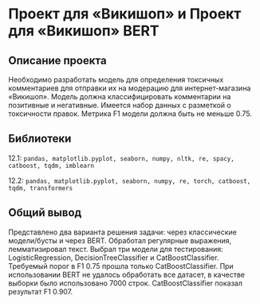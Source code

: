 # Проект для «Викишоп» и Проект для «Викишоп» BERT

## Описание проекта
Необходимо разработать модель для определения токсичных комментариев для отправки их на модерацию для интернет-магазина «Викишоп». Модель должна классифицировать комментарии на позитивные и негативные. Имеется набор данных с разметкой о токсичности правок.
Метрика F1 модели должна быть не меньше 0.75.
## Библиотеки
12.1: `pandas, matplotlib.pyplot, seaborn, numpy, nltk, re, spacy, catboost, tqdm, imblearn`

12.2: `pandas, matplotlib.pyplot, seaborn, numpy, re, torch, catboost, tqdm, transformers`

## Общий вывод
Представлено два варианта решения задачи: через классические модели/бусты и через BERT. Обработал регулярные выражения, лемматизировал текст. Выбрал три модели для тестирования: LogisticRegression, DecisionTreeClassifier и CatBoostClassifier. Требуемый порог в F1 0.75 прошла только CatBoostClassifier. При использовании BERT не удалось обработать все датасет, в качестве выборки было использовано 7000 строк. CatBoostClassifier показал результат F1 0.907.
